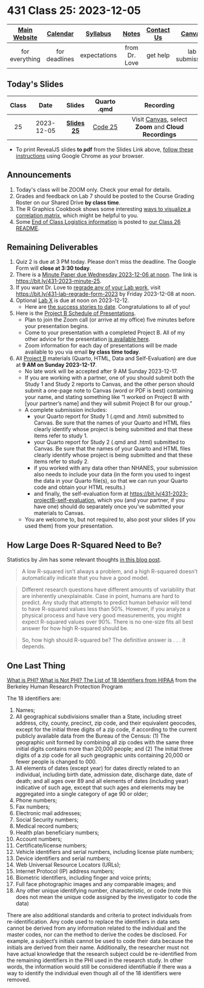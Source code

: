 # 431 Class 25: 2023-12-05

[Main Website](https://thomaselove.github.io/431-2023/) | [Calendar](https://thomaselove.github.io/431-2023/calendar.html) | [Syllabus](https://thomaselove.github.io/431-syllabus-2023/) | [Notes](https://thomaselove.github.io/431-notes/) | [Contact Us](https://thomaselove.github.io/431-2023/contact.html) | [Canvas](https://canvas.case.edu) | [Data and Code](https://github.com/THOMASELOVE/431-data)
:-----------: | :--------------: | :----------: | :---------: | :-------------: | :-----------: | :------------:
for everything | for deadlines | expectations | from Dr. Love | get help | lab submission | for downloads

## Today's Slides

Class | Date | Slides | Quarto .qmd | Recording
:---: | :--------: | :------: | :------: | :-------------:
25 | 2023-12-05 | **[Slides 25](https://thomaselove.github.io/431-slides-2023/class25.html)** | [Code 25](https://thomaselove.github.io/431-slides-2023/class25.qmd) | Visit [Canvas](https://canvas.case.edu/), select **Zoom** and **Cloud Recordings**

- To print RevealJS slides **to pdf** from the Slides Link above, [follow these instructions](https://quarto.org/docs/presentations/revealjs/presenting.html#print-to-pdf) using Google Chrome as your browser.

## Announcements

1. Today's class will be ZOOM only. Check your email for details.
2. Grades and feedback on Lab 7 should be posted to the Course Grading Roster on our Shared Drive **by class time**.
3. The R Graphics Cookbook shows some interesting [ways to visualize a correlation matrix](https://r-graphics.org/recipe-miscgraph-corrmatrix), which might be helpful to you.
4. Some [End of Class Logistics information](https://github.com/THOMASELOVE/431-classes-2023/blob/main/class26/README.md#end-of-class-logistics) is posted to [our Class 26 README](https://github.com/THOMASELOVE/431-classes-2023/blob/main/class26/README.md#end-of-class-logistics).
 
## Remaining Deliverables

1. Quiz 2 is due at 3 PM today. Please don't miss the deadline. The Google Form will **close at 3:30 today**.
2. There is a [Minute Paper due Wednesday 2023-12-06 at noon](https://bit.ly/431-2023-minute-25). The link is <https://bit.ly/431-2023-minute-25>.
3. If you want Dr. Love to [regrade any of your Lab work](https://github.com/THOMASELOVE/431-labs-2023#lab-regrade-requests-will-be-reviewed-in-december), visit <https://bit.ly/431-lab-regrade-form-2023> by Friday 2023-12-08 at noon.
4. Optional [Lab X](https://thomaselove.github.io/431-labX/) is due at noon on 2023-12-12.
    - Here are [the success stories to date](https://github.com/THOMASELOVE/431-classes-2023/tree/main/labX). Congratulations to all of you!
5. Here is the [Project B Schedule of Presentations](https://github.com/THOMASELOVE/431-classes-2023/blob/main/projB/schedule.md).
    - Plan to join the Zoom call (or arrive at my office) five minutes before your presentation begins.
    - Come to your presentation with a completed Project B. All of my other advice for the presentation [is available here](https://thomaselove.github.io/431-projectB-2023/checklist.html#oral-presentation-of-results).
    - Zoom information for each day of presentations will be made available to you via email **by class time today**.
6. All [Project B](https://thomaselove.github.io/431-projectB-2023/) materials (Quarto, HTML, Data and Self-Evaluation) are due at **9 AM on Sunday 2023-12-17**.
    - No late work will be accepted after 9 AM Sunday 2023-12-17.
    - If you are working with a partner, one of you should submit both the Study 1 and Study 2 reports to Canvas, and the other person should submit a one-page note to Canvas (word or PDF is best) containing your name, and stating something like “I worked on Project B with [your partner’s name] and they will submit Project B for our group.”
    - A complete submission includes:
        - your Quarto report for Study 1 (.qmd and .html) submitted to Canvas. Be sure that the names of your Quarto and HTML files clearly identify whose project is being submitted and that these items refer to study 1.
        - your Quarto report for Study 2 (.qmd and .html) submitted to Canvas. Be sure that the names of your Quarto and HTML files clearly identify whose project is being submitted and that these items refer to study 2.
        - if you worked with any data other than NHANES, your submission also needs to include your data (in the form you used to ingest the data in your Quarto file(s), so that we can run your Quarto code and obtain your HTML results.)
        - and finally, the self-evaluation form at <https://bit.ly/431-2023-projectB-self-evaluation>, which you (and your partner, if you have one) should do separately once you've submitted your materials to Canvas.
    - You are welcome to, but not required to, also post your slides (if you used them) from your presentation.



## How Large Does R-Squared Need to Be?

Statistics by Jim has some relevant thoughts [in this blog post](https://statisticsbyjim.com/regression/how-high-r-squared/).

> A low R-squared isn’t always a problem, and a high R-squared doesn’t automatically indicate that you have a good model.

> Different research questions have different amounts of variability that are inherently unexplainable. Case in point, humans are hard to predict. Any study that attempts to predict human behavior will tend to have R-squared values less than 50%. However, if you analyze a physical process and have very good measurements, you might expect R-squared values over 90%. There is no one-size fits all best answer for how high R-squared should be.

> So, how high should R-squared be? The definitive answer is . . . it depends.
 
## One Last Thing

[What is PHI? What is Not PHI? The List of 18 Identifiers from HIPAA](https://cphs.berkeley.edu/hipaa/hipaa18.html) from the Berkeley Human Research Protection Program

The 18 identifiers are:

1. Names;
2. All geographical subdivisions smaller than a State, including street address, city, county, precinct, zip code, and their equivalent geocodes, except for the initial three digits of a zip code, if according to the current publicly available data from the Bureau of the Census: (1) The geographic unit formed by combining all zip codes with the same three initial digits contains more than 20,000 people; and (2) The initial three digits of a zip code for all such geographic units containing 20,000 or fewer people is changed to 000.
3. All elements of dates (except year) for dates directly related to an individual, including birth date, admission date, discharge date, date of death; and all ages over 89 and all elements of dates (including year) indicative of such age, except that such ages and elements may be aggregated into a single category of age 90 or older;
4. Phone numbers;
5. Fax numbers;
6. Electronic mail addresses;
7. Social Security numbers;
8. Medical record numbers;
9. Health plan beneficiary numbers;
10. Account numbers;
11. Certificate/license numbers;
12. Vehicle identifiers and serial numbers, including license plate numbers;
13. Device identifiers and serial numbers;
14. Web Universal Resource Locators (URLs);
15. Internet Protocol (IP) address numbers;
16. Biometric identifiers, including finger and voice prints;
17. Full face photographic images and any comparable images; and
18. Any other unique identifying number, characteristic, or code (note this does not mean the unique code assigned by the investigator to code the data)

There are also additional standards and criteria to protect individuals from re-identification. Any code used to replace the identifiers in data sets cannot be derived from any information related to the individual and the master codes, nor can the method to derive the codes be disclosed. For example, a subject’s initials cannot be used to code their data because the initials are derived from their name. Additionally, the researcher must not have actual knowledge that the research subject could be re-identified from the remaining identifiers in the PHI used in the research study. In other words, the information would still be considered identifiable if there was a way to identify the individual even though all of the 18 identifiers were removed.

